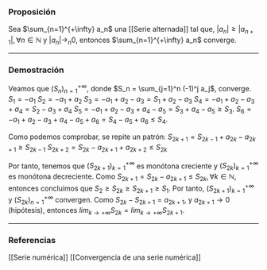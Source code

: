 ### Proposición

Sea $\sum_{n=1}^{+\infty} a_n$ una [[Serie alternada]] tal que, $|a_n| \ge |a_{n+1}| , \forall n \in \mathbb{N}$ y $|a_n| \to_n 0$, entonces $\sum_{n=1}^{+\infty} a_n$ converge.

---
### Demostración

Veamos que $(S_n)^{+\infty}_{n=1}$, donde $S_n = \sum_{j=1}^n (-1)^j a_j$, converge.
$S_1 = -a_1$ 
$S_2 = -a_1 + a_2$ 
$S_3 = -a_1 + a_2 - a_3 = S_1 + a_2 - a_3$
$S_4 = -a_1 + a_2 -a_3 + a_4 = S_2 - a_3 + a_4$
$S_5 = -a_1 + a_2 - a_3 + a_4 - a_5 = S_3 + a_4 - a_5 \ge S_3$.
$S_6 = -a_1 + a_2 - a_3 + a_4 - a_5 + a_6 = S_4 -a_5 + a_6 \le S_4$.

Como podemos comprobar, se repite un patrón:
$S_{2k+1} = S_{2k-1} + a_{2k} - a_{2k+1} \ge S_{2k-1}$
$S_{2k+2} = S_{2k} - a_{2k+1} + a_{2k+2} \le S_{2k}$

Por tanto, tenemos que $(S_{2k+1})_{k=1}^{+\infty}$ es monótona creciente y $(S_{2k})_{k=1}^{+\infty}$ es monótona decreciente. Como $S_{2k+1} = S_{2k} - a_{2k+1} \le S_{2k}, \forall k \in \mathbb{N}$, entonces concluimos que $S_2 \ge S_{2k} \ge S_{2k+1} \ge S_1$. Por tanto, $(S_{2k+1})_{k=1}^{+\infty}$ y $(S_{2k})_{n=1}^{+\infty}$ convergen. Como $S_{2k} - S_{2k+1} = a_{2k+1}$, y $a_{2k+1} \to 0$ (hipótesis), entonces $lim_{k \to +\infty} S_{2k} = lim_{k \to +\infty} S_{2k+1}$.

---
### Referencias

[[Serie numérica]]
[[Convergencia de una serie numérica]]
